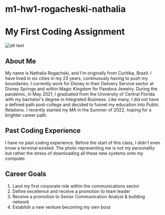 # m1-hw1-rogacheski-nathalia
# My First Coding Assignment #
![alt text](https://tenor.com/view/inside-out-sadness-sad-cry-crying-gif-5074207)
## About Me ##
My name is Nathalia Rogachski, and I'm originally from Curitiba, Brazil. I have lived in six cities in my 23 years, continuously having to push my boundaries. I currently work for Disney in their Delivery Service sector at Disney Springs and within Magic Kingdom for Pandora Jewelry. During the pandemic, in May 2021, I graduated from the University of Central Florida with my bachelor's degree in Integrated Business. Like many, I did not have a defined path post-college and decided to funnel my education into Public Relations. I recently started my MA in the Summer of 2022, hoping for a brighter career path.
## Past Coding Experience ##
I have no past coding experience. Before the start of this class, I didn't even know a terminal existed. The photo representing me is not my personality but rather the stress of downloading all these new systems onto my computer.
## Career Goals ##
1. Land my first corporate role within the communications sector
2. Define excellence and receive a promotion to team leader
3. Receive a promotion to Senior Communication Analyst & building network
4. Establish a new venture becoming my own boss